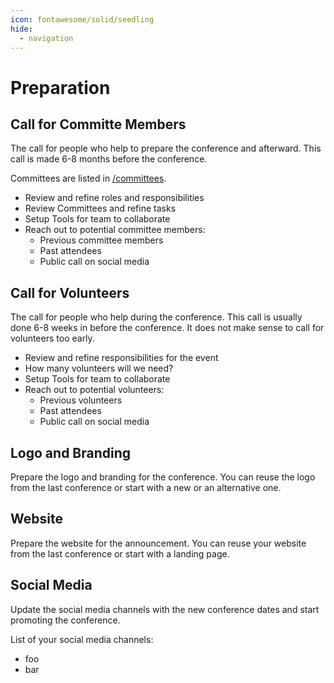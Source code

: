 ```yaml
---
icon: fontawesome/solid/seedling
hide:
  - navigation
---
```

# Preparation

## Call for Committe Members

The call for people who help to prepare the conference and afterward.
This call is made 6-8 months before the conference.

Committees are listed in [/committees](committees/index.md).

- Review and refine roles and responsibilities
- Review Committees and refine tasks
- Setup Tools for team to collaborate
- Reach out to potential committee members:
  - Previous committee members
  - Past attendees
  - Public call on social media

## Call for Volunteers
The call for people who help during the conference. 
This call is usually done 6-8 weeks in before the conference.
It does not make sense to call for volunteers too early.

- Review and refine responsibilities for the event
- How many volunteers will we need?
- Setup Tools for team to collaborate
- Reach out to potential volunteers:
  - Previous volunteers
  - Past attendees
  - Public call on social media
  
## Logo and Branding
Prepare the logo and branding for the conference.
You can reuse the logo from the last conference or start with a new or an alternative one.

## Website
Prepare the website for the announcement.
You can reuse your website from the last conference or start with a landing page.

## Social Media
Update the social media channels with the new conference dates and start promoting the conference.

List of your social media channels:
- foo
- bar
